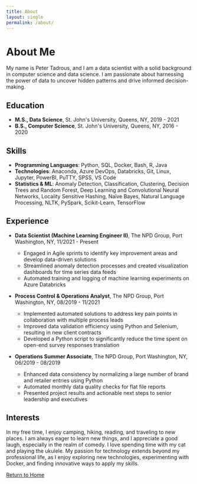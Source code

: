 ```yaml
---
title: About
layout: single
permalink: /about/
---
```


# About Me

My name is Peter Tadrous, and I am a data scientist with a solid background in computer science and data science. I am passionate about harnessing the power of data to uncover hidden patterns and drive informed decision-making.

## Education

- **M.S., Data Science**, St. John's University, Queens, NY, 2019 - 2021
- **B.S., Computer Science**, St. John's University, Queens, NY, 2016 - 2020

## Skills

- **Programming Languages**: Python, SQL, Docker, Bash, R, Java
- **Technologies**: Anaconda, Azure DevOps, Databricks, Git, Linux, Jupyter, PowerBI, PuTTY, SPSS, VS Code
- **Statistics & ML**: Anomaly Detection, Classification, Clustering, Decision Trees and Random Forest, Deep Learning and Convolutional Neural Networks, Locality Sensitive Hashing, Naïve Bayes, Natural Language Processing, NLTK, PySpark, Scikit-Learn, TensorFlow

## Experience

- **Data Scientist (Machine Learning Engineer II)**, The NPD Group, Port Washington, NY, 11/2021 - Present
  - Engaged in Agile sprints to identify key improvement areas and develop data-driven solutions
  - Streamlined anomaly detection processes and created visualization dashboards for time series data feeds
  - Automated training and logging of machine learning experiments on Azure Databricks

- **Process Control & Operations Analyst**, The NPD Group, Port Washington, NY, 08/2019 - 11/2021
  - Implemented automated solutions to address key pain points in collaboration with multiple process leads
  - Improved data validation efficiency using Python and Selenium, resulting in new client contracts
  - Developed a Python script to significantly reduce the time spent on open-end survey responses translation

- **Operations Summer Associate**, The NPD Group, Port Washington, NY, 06/2019 - 08/2019
  - Enhanced data consistency by normalizing a large number of brand and retailer entries using Python
  - Automated monthly data quality checks for flat file reports
  - Presented project results and actionable next steps to senior leadership and executives

## Interests

In my free time, I enjoy camping, hiking, reading, and traveling to new places. I am always eager to learn new things, and I appreciate a good laugh, especially in the realm of comedy. I love spending time with my cat and playing the ukulele. My passion for technology extends beyond my professional life, as I enjoy exploring new technologies, experimenting with Docker, and finding innovative ways to apply my skills.

[Return to Home](index.md)
